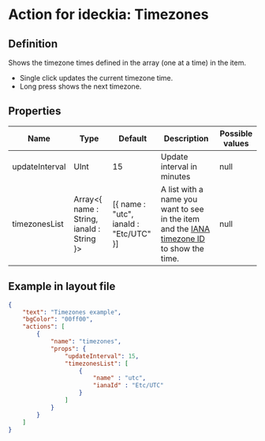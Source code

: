 # Action for ideckia: Timezones

## Definition

Shows the timezone times defined in the array (one at a time) in the item.

* Single click updates the current timezone time.
* Long press shows the next timezone.

## Properties

| Name | Type | Default | Description | Possible values |
| ----- |----- | ----- | ----- | ----- |
| updateInterval | UInt | 15 | Update interval in minutes | null |
| timezonesList | Array&lt;{ name : String, ianaId : String }&gt; | [{ name : "utc", ianaId : "Etc/UTC" }] | A list with a name you want to see in the item and the [IANA timezone ID](https://en.wikipedia.org/wiki/List_of_tz_database_time_zones) to show the time. | null |

## Example in layout file

```json 
{
    "text": "Timezones example",
    "bgColor": "00ff00",
    "actions": [
        {
            "name": "timezones",
            "props": {
                "updateInterval": 15,
                "timezonesList": [
                    {
                        "name" : "utc",
                        "ianaId" : "Etc/UTC"
                    }
                ]
            }
        }
    ]
}

```